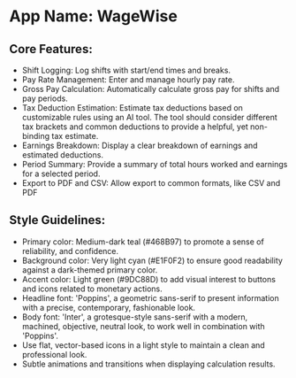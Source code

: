 # **App Name**: WageWise

## Core Features:

- Shift Logging: Log shifts with start/end times and breaks.
- Pay Rate Management: Enter and manage hourly pay rate.
- Gross Pay Calculation: Automatically calculate gross pay for shifts and pay periods.
- Tax Deduction Estimation: Estimate tax deductions based on customizable rules using an AI tool. The tool should consider different tax brackets and common deductions to provide a helpful, yet non-binding tax estimate.
- Earnings Breakdown: Display a clear breakdown of earnings and estimated deductions.
- Period Summary: Provide a summary of total hours worked and earnings for a selected period.
- Export to PDF and CSV: Allow export to common formats, like CSV and PDF

## Style Guidelines:

- Primary color: Medium-dark teal (#468B97) to promote a sense of reliability, and confidence. 
- Background color: Very light cyan (#E1F0F2) to ensure good readability against a dark-themed primary color.
- Accent color: Light green (#9DC88D) to add visual interest to buttons and icons related to monetary actions.
- Headline font: 'Poppins', a geometric sans-serif to present information with a precise, contemporary, fashionable look.
- Body font: 'Inter', a grotesque-style sans-serif with a modern, machined, objective, neutral look, to work well in combination with 'Poppins'.
- Use flat, vector-based icons in a light style to maintain a clean and professional look.
- Subtle animations and transitions when displaying calculation results.